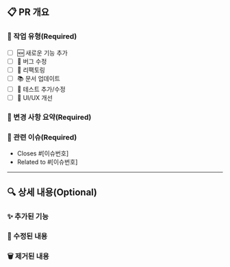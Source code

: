 ## 📋 PR 개요

### 🎯 작업 유형(Required)
- [ ] 🆕 새로운 기능 추가
- [ ] 🐛 버그 수정
- [ ] 🔧 리팩토링
- [ ] 📚 문서 업데이트
- [ ] 🧪 테스트 추가/수정
- [ ] 🎨 UI/UX 개선

### 📝 변경 사항 요약(Required)
<!-- 이 PR에서 무엇을 변경했는지 간단히 설명해주세요 -->

### 🔗 관련 이슈(Required)
<!-- 관련된 이슈가 있다면 링크해주세요 -->
- Closes #[이슈번호] 
- Related to #[이슈번호]

---

## 🔍 상세 내용(Optional)

### ✨ 추가된 기능
<!-- 새로 추가된 기능이 있다면 설명해주세요 -->

### 🔧 수정된 내용
<!-- 수정된 내용이 있다면 설명해주세요 -->

### 🗑️ 제거된 내용
<!-- 제거된 내용이 있다면 설명해주세요 -->
